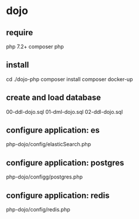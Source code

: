 # dojo

## require
php 7.2+
composer php

## install
cd ./dojo-php
composer install
composer docker-up

## create and load  database
00-ddl-dojo.sql
01-dml-dojo.sql
02-ddl-dojo.sql

## configure application: es
php-dojo/config/elasticSearch.php

## configure application: postgres
php-dojo/configg/postgres.php

## configure application: redis
php-dojo/config/redis.php
